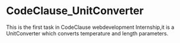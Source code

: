 # CodeClause_UnitConverter
This is the first task in CodeClause webdevelopment Internship,it is a UnitConverter which converts temperature and length parameters.
